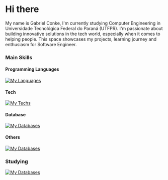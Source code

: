 # Hi there
My name is Gabriel Conke, I'm currently studying Computer Engineering in Universidade Tecnológica Federal do Paraná (UTFPR). I'm passionate about building innovative solutions in the tech world, especially when it comes to helping people. This space showcases my projects, learning journey and enthusiasm for Software Engineer.

### Main Skills
#### Programming Languages
[![My Languages](https://skillicons.dev/icons?i=cpp,js,ts,py)](https://skillicons.dev) 

#### Tech
[![My Techs](https://skillicons.dev/icons?i=react,nodejs,docker,aws,jest)](https://skillicons.dev) 

#### Database
[![My Databases](https://skillicons.dev/icons?i=mysql,sequelize)](https://skillicons.dev) 

#### Others
[![My Databases](https://skillicons.dev/icons?i=github,linux,latex)](https://skillicons.dev) 

### Studying
[![My Databases](https://skillicons.dev/icons?i=mongo)](https://skillicons.dev) 

